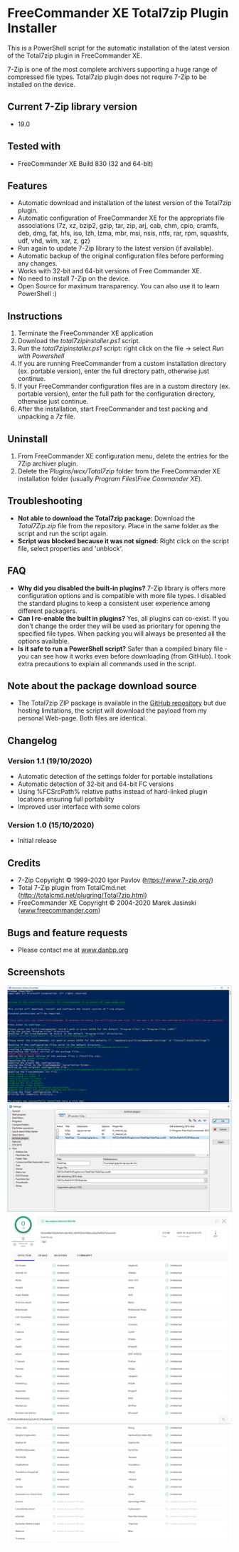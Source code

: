 # FreeCommander XE Total7zip Plugin Installer

This is a PowerShell script for the automatic installation of the latest version of the Total7zip plugin in FreeCommander XE.

7-Zip is one of the most complete archivers supporting a huge range of compressed file types. Total7zip plugin does not require 7-Zip to be installed on the device.

## Current 7-Zip library version
* 19.0

## Tested with
* FreeCommander XE Build 830 (32 and 64-bit)

## Features
* Automatic download and installation of the latest version of the Total7zip plugin. 
* Automatic configuration of FreeCommander XE for the appropriate file associations (7z, xz, bzip2, gzip, tar, zip, arj, cab, chm, cpio, cramfs, deb, dmg, fat, hfs, iso, lzh, lzma, mbr, msi, nsis, ntfs, rar, rpm, squashfs, udf, vhd, wim, xar, z, gz)
* Run again to update 7-Zip library to the latest version (if available). 
* Automatic backup of the original configuration files before performing any changes. 
* Works with 32-bit and 64-bit versions of Free Commander XE. 
* No need to install 7-Zip on the device.
* Open Source for maximum transparency. You can also use it to learn PowerShell :)

## Instructions
1. Terminate the FreeCommander XE application
2. Download the *total7zipinstaller.ps1* script.
3. Run the *total7zipinstaller.ps1* script: right click on the file ->  select *Run with Powershell*
3. If you are running FreeCommander from a custom installation directory (ex. portable version), enter the full directory path, otherwise just continue.
4. If your FreeCommander configuration files are in a custom directory (ex. portable version), enter the full path for the configuration directory, otherwise just continue.
5. After the installation, start FreeCommander and test packing and unpacking a *7z* file.

## Uninstall
1. From FreeCommander XE configuration menu, delete the entries for the 7Zip archiver plugin.
2. Delete the *Plugins/wcx/Total7zip* folder from the FreeCommander XE installation folder (usually *Program Files\Free Commander XE*).

## Troubleshooting
* **Not able to download the Total7zip package:** Download the *Total7Zip.zip* file from the repository. Place in the same folder as the script and run the script again.
* **Script was blocked because it was not signed:** Right click on the script file, select properties and 'unblock'.

## FAQ
* **Why did you disabled the built-in plugins?** 7-Zip library is offers more configuration options and is compatible with more file types. I disabled the standard plugins to keep a consistent user experience among different packagers.
* **Can I re-enable the built in plugins?** Yes, all plugins can co-exist. If you don't change the order they will be used as prioritary for opening the specified file types. When packing you will always be presented all the options available.
* **Is it safe to run a PowerShell script?** Safer than a compiled binary file - you can see how it works even before downloading (from GitHub). I took extra precautions to explain all commands used in the script.

## Note about the package download source
* The Total7zip ZIP package is available in the [GitHub repository](https://github.com/danpeig/freecommander_total7zip_installer) but due hosting limitations, the script will download the payload from my personal Web-page. Both files are identical. 

## Changelog

### Version 1.1 (19/10/2020)
* Automatic detection of the settings folder for portable installations
* Automatic detection of 32-bit and 64-bit FC versions
* Using %FCSrcPath% relative paths instead of hard-linked plugin locations ensuring full portability
* Improved user interface with some colors

### Version 1.0 (15/10/2020)
* Initial release

## Credits
* 7-Zip Copyright © 1999-2020 Igor Pavlov (https://www.7-zip.org/)
* Total 7-Zip plugin from TotalCmd.net (http://totalcmd.net/plugring/Total7zip.html)
* FreeCommander XE Copyright © 2004-2020 Marek Jasinski (www.freecommander.com)

## Bugs and feature requests
* Please contact me at www.danbp.org

## Screenshots
![Script Output](Screenshot_v1.1.PNG)
![Script Final Configuration](Screenshot_v1.1_2.PNG)
![Virus Check](2020-10-16%20VirusTotal.png)
